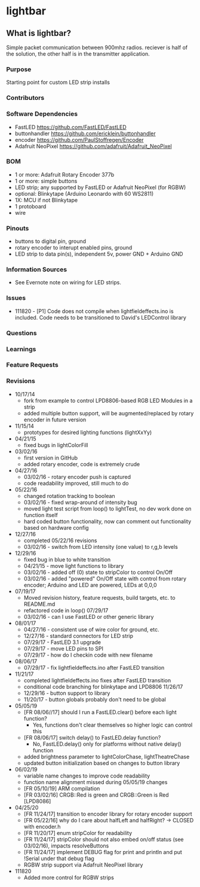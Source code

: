 # lightbar
## What is lightbar? 
Simple packet communication between 900mhz radios. reciever is half of the solution, the other half is in the transmitter application.

### Purpose
Starting point for custom LED strip installs

### Contributors


### Software Dependencies
  - FastLED https://github.com/FastLED/FastLED
  - buttonhandler https://github.com/ericklein/buttonhandler
  - encoder https://github.com/PaulStoffregen/Encoder
  - Adafruit NeoPixel https://github.com/adafruit/Adafruit_NeoPixel

### BOM
  - 1 or more: Adafruit Rotary Encoder 377b
  - 1 or more: simple buttons
  - LED strip; any supported by FastLED or Adafruit NeoPixel (for RGBW)
  - optional: Blinkytape (Arduino Leonardo with 60 WS2811)
  - 1X: MCU if not Blinkytape
  - 1 protoboard
  - wire

### Pinouts
  - buttons to digital pin, ground
  - rotary encoder to interupt enabled pins, ground
  - LED strip to data pin(s), independent 5v, power GND + Arduino GND

### Information Sources
- See Evernote note on wiring for LED strips.

### Issues
- 111820 - [P1] Code does not compile when lightfieldeffects.ino is included. Code needs to be transitioned to David's LEDControl library

### Questions

### Learnings

### Feature Requests

 
### Revisions
- 10/17/14
  -  fork from example to control LPD8806-based RGB LED Modules in a strip
  -  added multiple button support, will be augmented/replaced by rotary encoder in future version
- 11/15/14
  -  prototypes for desired lighting functions (lightXxYy)
- 04/21/15
  -  fixed bugs in lightColorFill
- 03/02/16
  -  first version in GitHub
  -  added rotary encoder, code is extremely crude
- 04/27/16
  -  03/02/16 - rotary encoder push is captured
  -  code readability improved, still much to do
- 05/22/16
  - changed rotation tracking to boolean
  - 03/02/16 - fixed wrap-around of intensity bug
  - moved light test script from loop() to lightTest, no dev work done on function itself
  - hard coded button functionality, now can comment out functionality based on hardware config
- 12/27/16
  - completed 05/22/16 revisions
  - 03/02/16 - switch from LED intensity (one value) to r,g,b levels
- 12/29/16
  - fixed bug in blue to white transition
  - 04/21/15 - move light functions to library
  - 03/02/16 - added off (0) state to stripColor to control On/Off
  - 03/02/16 - added "powered" On/Off state with control from rotary encoder; Arduino and LED are powered, LEDs at 0,0,0
- 07/19/17
	- Moved revision history, feature requests, build targets, etc. to README.md
	- refactored code in loop()
  07/29/17
  - 03/02/16 - can I use FastLED or other generic library
- 08/01/17
  - 04/27/16 - consistent use of wire color for ground, etc.
  - 12/27/16 - standard connectors for LED strip
  - 07/29/17 - FastLED 3.1 upgrade
  - 07/29/17 - move LED pins to SPI
  - 07/29/17 - how do I checkin code with new filename
- 08/06/17
  - 07/29/17 - fix lightfieldeffects.ino after FastLED transition
- 11/21/17
  - completed lightfieldeffects.ino fixes after FastLED transition
  - conditional code branching for blinkytape and LPD8806
  11/26/17
  - 12/29/16 - button support to library
  - 11/20/17 - button globals probably don't need to be global
- 05/05/19
  - [FR 08/06//17] should I run a FastLED.clear() before each light function?
    - Yes, functions don't clear themselves so higher logic can control this
  - [FR 08/06/17] switch delay() to FastLED.delay function?
    - No, FastLED.delay() only for platforms without native delay() function
  - added brightness parameter to lightColorChase, lightTheatreChase
  - updated button initialization based on changes to button library
- 06/02/19
  - variable name changes to improve code readability
  - function name alignment missed during 05/05/19 changes
  - [FR 05/10/19] ARM compilation
  - [FR 03/02/16] CRGB::Red is green and CRGB::Green is Red [LPD8086]
- 04/25/20
  - [FR 11/24/17] transition to encoder library for rotary encoder support
  - [FR 05/22/16] why do I care about halfLeft and halfRight? -> CLOSED with encoder.h
  - [FR 11/20/17] enum stripColor for readability
  - [FR 11/24/17] stripColor should not also embed on/off status (see 03/02/16), impacts resolveButtons
  - [FR 11/24/17] implement DEBUG flag for print and println and put !Serial under that debug flag
  - RGBW strip support via Adafruit NeoPixel library
- 111820
  - Added more control for RGBW strips